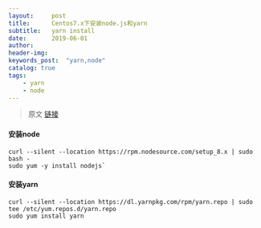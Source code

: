 ```yaml
---  
layout:     post
title:      Centos7.x下安装node.js和yarn
subtitle:   yarn install
date:       2019-06-01
author:     
header-img: 
keywords_post:  "yarn,node"
catalog: true
tags:
    - yarn
    - node  
---  
```

>原文 [链接](https://www.jianshu.com/p/f4dbe17bda2e)  
#### 安装node
```
curl --silent --location https://rpm.nodesource.com/setup_8.x | sudo bash -
sudo yum -y install nodejs`
```

#### 安装yarn
```
curl --silent --location https://dl.yarnpkg.com/rpm/yarn.repo | sudo tee /etc/yum.repos.d/yarn.repo
sudo yum install yarn
```